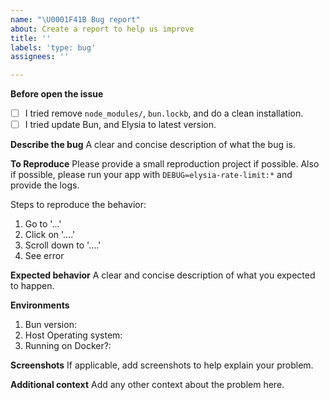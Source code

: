 ```yaml
---
name: "\U0001F41B Bug report"
about: Create a report to help us improve
title: ''
labels: 'type: bug'
assignees: ''

---
```


**Before open the issue**
- [ ] I tried remove `node_modules/`, `bun.lockb`, and do a clean installation.
- [ ] I tried update Bun, and Elysia to latest version.

**Describe the bug**
A clear and concise description of what the bug is.

**To Reproduce**
Please provide a small reproduction project if possible. Also if possible, please run your app with `DEBUG=elysia-rate-limit:*` and provide the logs.

Steps to reproduce the behavior:
1. Go to '...'
2. Click on '....'
3. Scroll down to '....'
4. See error

**Expected behavior**
A clear and concise description of what you expected to happen.

**Environments**
1. Bun version: <!-- get it by running `bun -v` -->
2. Host Operating system: <!-- i.e. Windows 11 23H2, macOS 14.4.1 -->
3. Running on Docker?: <!-- yes/no -->

**Screenshots**
If applicable, add screenshots to help explain your problem.

**Additional context**
Add any other context about the problem here.
